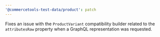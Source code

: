 ```yaml
---
'@commercetools-test-data/product': patch
---
```


Fixes an issue with the `ProductVariant` compatibility builder related to the `attributesRaw` property when a GraphQL representation was requested.
